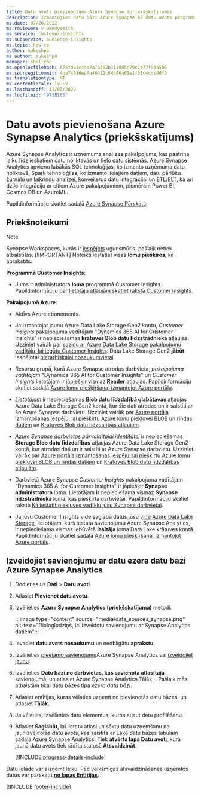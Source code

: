 ```yaml
---
title: Datu avots pievienošana Azure Synapse (priekšskatījums)
description: Izmantojiet datu bāzi Azure Synapse kā datu avots programmā Dynamics 365 Customer Insights.
ms.date: 07/26/2022
ms.reviewer: v-wendysmith
ms.service: customer-insights
ms.subservice: audience-insights
ms.topic: how-to
author: mukeshpo
ms.author: mukeshpo
manager: shellyha
ms.openlocfilehash: 675fd03c44a7a7a492b111895d79c2e77f93a5b5
ms.sourcegitcommit: 4ba74816ebfa46412c64c40a61e1f31c4ccc40f2
ms.translationtype: MT
ms.contentlocale: lv-LV
ms.lasthandoff: 11/03/2022
ms.locfileid: "9738165"
---
```

# <a name="connect-an-azure-synapse-analytics-data-source-preview"></a>Datu avots pievienošana Azure Synapse Analytics (priekšskatījums)

Azure Synapse Analytics ir uzņēmuma analīzes pakalpojums, kas paātrina laiku līdz ieskatiem datu noliktavās un lielo datu sistēmās. Azure Synapse Analytics apvieno labākās SQL tehnoloģijas, ko izmanto uzņēmuma datu noliktavā, Spark tehnoloģijas, ko izmanto lielajiem datiem, datu pārlūku žurnālu un laikrindu analīzei, konveijerus datu integrācijai un ETL/ELT, kā arī dziļo integrāciju ar citiem Azure pakalpojumiem, piemēram Power BI, Cosmos DB un AzureML.

Papildinformāciju skatiet sadaļā [Azure Synapse Pārskats](/azure/synapse-analytics/overview-what-is).

## <a name="prerequisites"></a>Priekšnoteikumi

> [!NOTE]
> Synapse Workspaces, kurās ir [iespējots](/azure/synapse-analytics/security/synapse-workspace-ip-firewall) ugunsmūris, pašlaik netiek atbalstītas.
> [!IMPORTANT]
> Noteikti iestatiet visas **lomu piešķires**, kā aprakstīts.  

**Programmā Customer Insights**:

* Jums ir administratora **loma** programmā Customer Insights. Papildinformāciju par [lietotāju atļaujām skatiet rakstā Customer Insights](permissions.md#add-users).

**Pakalpojumā Azure**:

- Aktīvs Azure abonements.

- Ja izmantojat jaunu Azure Data Lake Storage Gen2 kontu, *Customer Insights* pakalpojuma vadītājam "Dynamics 365 AI for Customer Insights" ir nepieciešamas **krātuves Blob datu līdzstrādnieka** atļaujas. Uzziniet vairāk par [saziņu ar Azure Data Lake Storage pakalpojumu vadītāju, lai iegūtu Customer Insights](connect-service-principal.md). Data Lake Storage Gen2 **jābūt** iespējotai [hierarhiskajai nosaukumvietai](/azure/storage/blobs/data-lake-storage-namespace).

- Resursu grupā, kurā Azure Synapse atrodas darbvieta, *pakalpojuma vadītājam* "Dynamics 365 AI for Customer Insights" un *Customer Insights* lietotājam ir jāpiešķir vismaz **Reader** atļaujas. Papildinformāciju skatiet sadaļā [Azure lomu piešķiršana, izmantojot Azure portālu](/azure/role-based-access-control/role-assignments-portal).

- *Lietotājam* ir nepieciešamas **Blob datu līdzdalībā glabātavas** atļaujas Azure Data Lake Storage Gen2 kontā, kur šie dati atrodas un ir saistīti ar šo Azure Synapse darbvietu. Uzziniet vairāk par [Azure portāla izmantošanas iespēju, lai piešķirtu Azure lomu piekļuvei BLOB un rindas datiem](/azure/storage/common/storage-auth-aad-rbac-portal) un [Krātuves Blob datu līdzdalības atļaujām](/azure/role-based-access-control/built-in-roles#storage-blob-data-contributor).

- *[Azure Synapse darbvietas pārvaldītajai identitātei](/azure/synapse-analytics/security/synapse-workspace-managed-identity)* ir nepieciešamas **Storage Blob datu līdzdalības** atļaujas Azure Data Lake Storage Gen2 kontā, kur atrodas dati un ir saistīti ar Azure Synapse darbvietu. Uzziniet vairāk par [Azure portāla izmantošanas iespēju, lai piešķirtu Azure lomu piekļuvei BLOB un rindas datiem](/azure/storage/common/storage-auth-aad-rbac-portal) un [Krātuves Blob datu līdzdalības atļaujām](/azure/role-based-access-control/built-in-roles#storage-blob-data-contributor).

- Darbvietā Azure Synapse *Customer Insights* pakalpojuma vadītājam "Dynamics 365 AI for Customer Insights" ir jāpiešķir **Synapse administratora** loma. Lietotājam **ir** nepieciešama vismaz **Synapse līdzstrādnieka** loma, kas piešķirta darbvietai. Papildinformāciju skatiet rakstā [Kā iestatīt piekļuves vadīklu jūsu Synapse darbvietai](/azure/synapse-analytics/security/how-to-set-up-access-control).

- Ja jūsu Customer Insights vide saglabā datus jūsu [vidē Azure Data Lake Storage](own-data-lake-storage.md), lietotājam, kurš iestata savienojumu Azure Synapse Analytics, ir nepieciešama vismaz iebūvētā **lasītāja** loma Data Lake krātuves kontā. Papildinformāciju skatiet sadaļā [Azure lomu piešķiršana, izmantojot Azure portālu](/azure/role-based-access-control/role-assignments-portal).

## <a name="connect-to-the-data-lake-database-in-azure-synapse-analytics"></a>Izveidojiet savienojumu ar datu ezera datu bāzi Azure Synapse Analytics

1. Dodieties uz **Dati** > **Datu avoti**.

1. Atlasiet **Pievienot datu avotu**.

1. Izvēlieties **Azure Synapse Analytics (priekšskatījuma)** metodi.

   :::image type="content" source="media/data_sources_synapse.png" alt-text="Dialoglodziņš, lai izveidotu savienojumu ar Synapse Analytics datiem":::
  
1. Ievadiet **datu avots nosaukumu** un neobligātu **aprakstu**.

1. Izvēlieties [pieejamo savienojumu](connections.md)Azure Synapse Analytics vai [izveidojiet jaunu](export-azure-synapse-analytics.md#set-up-connection-to-azure-synapse).

1. Izvēlieties **Datu bāzi no darbvietas, kas savienota atlasītajā** savienojumā, un atlasiet Azure Synapse Analytics Tālāk **·**. Pašlaik mēs atbalstām tikai datu bāzes tipa *ezera datu bāzi*.

1. Atlasiet entītijas, kuras vēlaties uzņemt no pievienotās datu bāzes, un atlasiet **Tālāk**.

1. Ja vēlaties, izvēlieties datu elementus, kuros atļaut datu profilēšanu.

1. Atlasiet **Saglabāt**, lai lietotu atlasi un sāktu datu uzņemšanu no jaunizveidotās datu avots, kas saistīta ar Lake datu bāzes tabulām sadaļā Azure Synapse Analytics. Tiek **atvērta lapa Datu avoti**, kurā jaunā datu avots tiek rādīta statusā **Atsvaidzināt.**

   [!INCLUDE [progress-details-include](includes/progress-details-pane.md)]

Datu ielāde var aizņemt laiku. Pēc veiksmīgas atsvaidzināšanas uzņemtos datus var pārskatīt [**no lapas Entītijas**](entities.md).

[!INCLUDE [footer-include](includes/footer-banner.md)]
